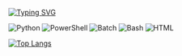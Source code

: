 [![Typing SVG](https://readme-typing-svg.demolab.com/?lines=CaliNux;Software,+AI,+Malware+Research)](https://git.io/typing-svg)

![Python](https://img.shields.io/badge/-Python-3776AB?style=flat-square&logo=python&logoColor=white)
![PowerShell](https://img.shields.io/badge/-PowerShell-5391FE?style=flat-square&logo=powershell&logoColor=white)
![Batch](https://img.shields.io/badge/-Batch-0078D6?style=flat-square&logo=windows&logoColor=white)
![Bash](https://img.shields.io/badge/-Bash-4EAA25?style=flat-square&logo=gnu-bash&logoColor=white)
![HTML](https://img.shields.io/badge/-HTML-E34F26?style=flat-square&logo=html5&logoColor=white)

[![Top Langs](https://github-readme-stats.vercel.app/api/top-langs/?username=calinux-py&layout=compact&theme=dark)](https://github.com/anuraghazra/github-readme-stats)

